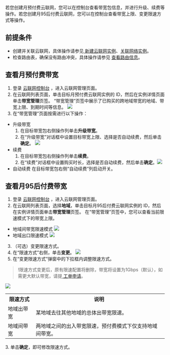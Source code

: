 若您创建月预付费云联网，您可以在控制台查看带宽包信息，并进行升级、续费等操作。若您创建月95后付费云联网，您可以在控制台查看带宽上限、变更限速方式等操作。

## 前提条件
- 创建并关联云联网，具体操作请参见[ 新建云联网实例](https://cloud.tencent.com/document/product/877/18752)、[关联网络实例](https://cloud.tencent.com/document/product/877/18747)。
- 检查路由表，确保没有路由冲突，具体操作请参见 [查看路由信息](https://cloud.tencent.com/document/product/877/18756)。

## 查看月预付费带宽
1. 登录 [云联网控制台](https://console.cloud.tencent.com/vpc/ccn) ，进入云联网管理页面。
2. 在云联网列表页面，单击目标月预付费云联网实例的 ID，然后在实例详情页面单击**带宽管理**页签。
 “带宽管理”页签中展示了已购买的跨地域带宽的地域、带宽上限、到期时间等信息。
![](https://main.qcloudimg.com/raw/e9d69df90c58735a8139a92522cdfbc1.png)
3. 在“带宽管理”页面按需进行以下操作：
 - 升级带宽
    1. 在目标带宽包右侧操作列单击**升级带宽**。
    2. 在“升级带宽”对话框中设置目标带宽上限、选择是否自动续费，然后单击**确定**。
     ![](https://main.qcloudimg.com/raw/f29572cfb89c8f2d91f017d9aab23f21.png)
 - 续费
    1. 在目标带宽包右侧操作列单击**续费**。
    2. 在“续费”对话框中设置购买时长，选择是否自动续费，然后单击**确定**。![](https://main.qcloudimg.com/raw/9b865c9364240c860f145d3c46383eee.png)
 - 自动续费
   在目标带宽包右侧“自动续费”列启动开关。

## 查看月95后付费带宽
1. 登录 [云联网控制台](https://console.cloud.tencent.com/vpc/ccn) ，进入云联网管理页面。
2. 在云联网列表页面，选择**地域**，单击目标月95后付费云联网实例的 ID，然后在实例详情页面单击**带宽管理**页签。
  在“带宽管理”页签中，您可以查看当前限速模式下的带宽上限。
  - 地域间带宽限速模式
![](https://main.qcloudimg.com/raw/76fd4dce445c0b05276c69b459891870.png)
  - 地域出口限速模式
![](https://main.qcloudimg.com/raw/fcaf12e9933c2682f722bf1259497a43.png)
3. （可选）变更限速方式。
  1. 在“限速方式”右侧，单击**变更**。
    ![](https://main.qcloudimg.com/raw/c66d120e44a69834f6f9ca8ee655d328.png)
  2. 在“变更限速方式”弹窗中的下拉框内调整限速方式。
> !限速方式变更后，原有限速配置将删除，带宽将设置为1Gbps（默认），如需更大默认带宽，请提[ 工单申请](https://console.cloud.tencent.com/workorder/category)。
> 
   ![](https://main.qcloudimg.com/raw/93232c58d1e626eaab54685923cc2009.png)
    <table>
			 <tr>
			 <th>限速方式</th>
			 <th>说明</th>
			 </tr>
			 <tr>
			 <td>地域出带宽</td>
			 <td>某地域去往其他地域的总体出带宽限速。</td>
			 </tr>
			 <tr>
			 <td>地域间带宽</td>
			 <td>两地域之间的出入带宽限速，预付费模式下仅支持地域间带宽。</td>
			 </tr>
			 </table>
  3. 单击**确定**，即可修改限速方式。
